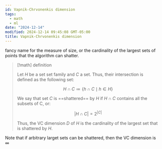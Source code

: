 ```yaml
---
id: Vapnik-Chrvonenkis dimension
tags:
  - math
  - ml
date: "2024-12-14"
modified: 2024-12-14 09:45:08 GMT-05:00
title: Vapnik-Chrvonenkis dimension
---
```


fancy name for the measure of size, or the cardinality of the largest sets of points that the algorithm can shatter.

> [!math] definition
>
> Let $H$ be a set set family and $C$ a set. Thus, their intersection is defined as the following set:
>
> $$
> H \cap C \coloneqq  \{h \cap C \mid h \in H\}
> $$
>
> We say that set $C$ is ==shattered== by $H$ if $H \cap C$ contains all the subsets of C, or:
>
> $$
> |H \cap C| = 2^{|C|}
> $$
>
> Thus, the VC dimension $D$ of $H$ is the cardinality of the largest set that is shattered by $H$.

Note that if arbitrary larget sets can be shattered, then the VC dimension is $\infty$
